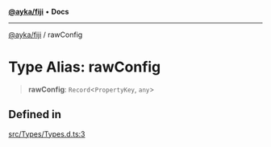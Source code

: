 [**@ayka/fiji**](../README.md) • **Docs**

***

[@ayka/fiji](../globals.md) / rawConfig

# Type Alias: rawConfig

> **rawConfig**: `Record`\<`PropertyKey`, `any`\>

## Defined in

[src/Types/Types.d.ts:3](https://github.com/AndreyMork/fiji/blob/12b645d5d3b10e56502863abdc8c7fe71f7e6190/src/Types/Types.d.ts#L3)
